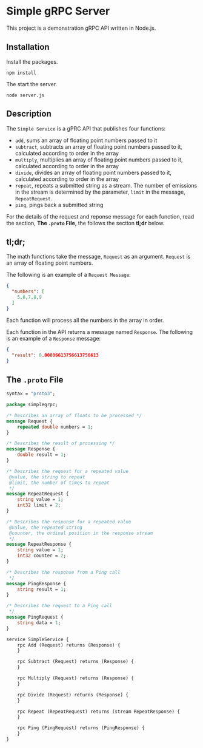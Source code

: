 # Simple gRPC Server

This project is a demonstration gRPC API written in Node.js.

## Installation

Install the packages.

`npm install`

The start the server.

`node server.js`

## Description

The `Simple Service` is a gPRC API that publishes four functions:

* `add`, sums an array of floating point numbers passed to it
* `subtract`, subtracts an array of floating point numbers passed to it, calculated according to order in the array
* `multiply`, multiplies an array of floating point numbers passed to it, calculated according to order in the array
* `divide`, divides an array of floating point numbers passed to it, calculated according to order in the array
* `repeat`, repeats a submitted string as a stream. The number of emissions in the stream is determined by the parameter, `limit` in the message, `RepeatRequest`.
* `ping`, pings back a submitted string 

For the details of the request and reponse message for each function, read the section, **The `.proto` File**, the follows the section **tl;dr** below.

## tl;dr;

The math functions take the message, `Request` as an argument. `Request` is
an array of floating point numbers.
 
The following is an example of a `Request Message`:

```json
{
  "numbers": [
    5,6,7,8,9
  ]
}
```
 
Each function will process all the numbers in the array in order.

Each function in the API returns a message named `Response`. The following is an example of a 
`Response` message:

```json
{
  "result": 0.00006613756613756613
}
```

## The `.proto` File

```proto
syntax = "proto3";

package simplegrpc;

/* Describes an array of floats to be processed */
message Request {
    repeated double numbers = 1;
}

/* Describes the result of processing */
message Response {
    double result = 1;
}

/* Describes the request for a repeated value
 @value, the string to repeat
 @limit, the number of times to repeat
 */
message RepeatRequest {
    string value = 1;
    int32 limit = 2;
}

/* Describes the response for a repeated value
 @value, the repeated string
 @counter, the ordinal position in the response stream
 */
message RepeatResponse {
    string value = 1;
    int32 counter = 2;
}

/* Describes the response from a Ping call
 */
message PingResponse {
    string result = 1;
}

/* Describes the request to a Ping call
 */
message PingRequest {
    string data = 1;
}

service SimpleService {
    rpc Add (Request) returns (Response) {
    }

    rpc Subtract (Request) returns (Response) {
    }

    rpc Multiply (Request) returns (Response) {
    }

    rpc Divide (Request) returns (Response) {
    }

    rpc Repeat (RepeatRequest) returns (stream RepeatResponse) {
    }

    rpc Ping (PingRequest) returns (PingResponse) {
    }
}
```

